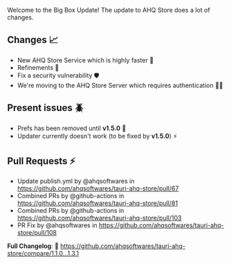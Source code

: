 Welcome to the Big Box Update! The update to AHQ Store does a lot of changes.

## Changes 📈
- New AHQ Store Service which is highly faster 🚀
- Refinements 🔧
- Fix a security vulnerability 🛡️
- We're moving to the AHQ Store Server which requires authentication 🧑‍💻

## Present issues 🪲
- Prefs has been removed until **v1.5.0** 📝
- Updater currently doesn't work (to be fixed by **v1.5.0**) ⚡

## Pull Requests ⚡
* Update publish.yml by @ahqsoftwares in https://github.com/ahqsoftwares/tauri-ahq-store/pull/67
* Combined PRs by @github-actions in https://github.com/ahqsoftwares/tauri-ahq-store/pull/81
* Combined PRs by @github-actions in https://github.com/ahqsoftwares/tauri-ahq-store/pull/103
* PR Fix by @ahqsoftwares in https://github.com/ahqsoftwares/tauri-ahq-store/pull/108

**Full Changelog**: 📝 https://github.com/ahqsoftwares/tauri-ahq-store/compare/1.1.0...1.3.1